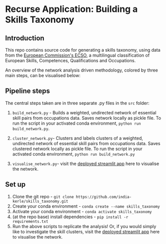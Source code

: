 # Recurse Application: Building a Skills Taxonomy

## Introduction

This repo contains source code for generating a skills taxonomy, using data from the [European Commission's ECSO](https://ec.europa.eu/esco/portal/home), a multilingual classification of European Skills, Competences, Qualifications and Occupations. 

An overview of the network analysis driven methodology, colored by three main steps, can be visualised below:

## Pipeline steps

The central steps taken are in three separate .py files in the ```src``` folder:

1. ```build_network.py``` - Builds a weighted, undirected network of essential skill pairs from occupations data. Saves network locally as pickle file. To run the script in your activated conda environment, ```python run build_network.py```. 

2. ```cluster_network.py```- Clusters and labels clusters of a weighted, undirected network of essential skill pairs from occupations data. Saves clustered network locally as pickle file. To run the script in your activated conda environment, ```python run build_network.py```

3. ```visualise_network.py```- visit the [deployed streamlit app](https://share.streamlit.io/india-kerle/skills_taxonomy/main/src/visualise_network.py) here to visualise the network. 

## Set up 

1. Clone the git repo - ```git clone https://github.com/india-kerle/skills_taxonomy.git```
2. Create your conda environment - ```conda create --name skills_taxonomy```
3. Activate your conda environment -  ```conda activate skills_taxonomy```
4. (at the repo base) install dependencies - ```pip install -r requirements.txt```
5. Run the above scripts to replicate the analysis! Or, if you would simply like to investigate the skill clusters, visit the [deployed streamlit app](https://share.streamlit.io/india-kerle/skills_taxonomy/main/src/visualise_network.py) here to visualise the network. 

